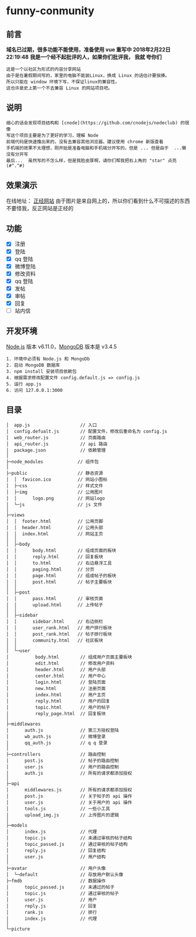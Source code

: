 # funny-conmunity

## 前言
**域名已过期，很多功能不能使用，准备使用 vue 重写中 2018年2月22日22:19:48**
**我是一个经不起批评的人，如果你们批评我， 我就
夸你们**

	这是一个以社区为形式的内容分享网站
	由于是在暑假期间写的，家里的电脑不能装Linux，换成 Linux 的话估计要挨揍。
	所以只能在 window 环境下写，不保证linux的兼容性。
	这也许是史上第一个不去兼容 Linux 的网站项目吧。

## 说明
	细心的话会发现项目结构和 [cnode](https://github.com/cnodejs/nodeclub) 的很像
	写这个项目主要是为了更好的学习，理解 Node
	前端代码是快速撸出来的，没有去兼容其他浏览器。建议使用 chrome 新版查看
	手机端的效果不太理想，刚开始是准备电脑和手机端分开写的，但是 ... 但是由于  ...懒 没有分开写
	最后...  虽然写的不怎么样，但是我脸皮厚啊，请你们帮我把右上角的 "star" 点亮 (#^.^#)

## 效果演示
在线地址：  [正经网站](http://118.89.140.116:8080/) 由于图片是来自网上的，所以你们看到什么不可描述的东西不要怪我，反正网站是正经的

## 功能
- [x] 注册
- [x] 登陆
- [x] qq 登陆
- [x] 微博登陆
- [x] 修改资料
- [x] qq 登陆
- [x] 发帖
- [x] 审帖
- [x] 回复
- [ ] 站内信

## 开发环境
 [Node.js](https://nodejs.org) 版本  v6.11.0，[MongoDB](https://www.mongodb.org) 版本是 v3.4.5
```
1. 环境中必须有 Node.js 和 MongoDb
2. 启动 MongoDB 数据库
3. npm install 安装项目依赖包
4. 根据需求修改配置文件 config.default.js => config.js
5. 运行 app.js
6. 访问 127.0.0.1:3000
```

## 目录
```
│  app.js                   // 入口
│  config.defualt.js        // 配置文件，修改后重命名为 config.js
│  web_router.js            // 页面路由
│  api_router.js            // api 路由
│  package.json             // 依赖管理
│
├─node_modules             // 组件包
│
├─public                   // 静态资源
│  │  favicon.ico          // 网站小图标
│  ├─css                   // 样式文件
│  ├─img                   // 公用图片
│  │      logo.png         // 网站logo
│  └─js                    // js 文件
│
├─views
│  │  footer.html          // 公用页脚
│  │  header.html          // 公用头部
│  │  index.html           // 网站主页
│  │
│  ├─body
│  │      body.html        // 组成页面的板块
│  │      reply.html       // 回复板块
│  │      to.html          // 右边悬浮工具
│  │      paging.html      // 分页
│  │      page.html        // 组成帖子的板块
│  │      post.html        // 帖子主要板块
│  │
│  ├─post
│  │      pass.html        // 审核页面
│  │      upload.html      // 上传帖子
│  │
│  ├─sidebar
│  │      sidebar.html     // 右边侧栏
│  │      user_rank.html   // 用户排行板块
│  │      post_rank.html   // 帖子排行板块
│  │      community.html   // 社区板块
│  │
│  └─user
│          body.html        // 组成用户页面主要板块
│          edit.html        // 修改用户资料
│          header.html      // 用户头部
│          center.html      // 用户中心
│          login.html       // 登陆页面
│          new.html         // 注册页面
│          index.html       // 用户主页
│          reply.html       // 用户的回复
│          topic.html       // 用户的帖子
│          reply_page.html  // 回复板块
│
├─middlewares
│      auth.js              // 第三方授权登陆
│      wb_auth.js           // 微博登录
│      qq_auth.js           // q q 登录
│
├─controllers               // 路由控制
│      post.js              // 帖子的路由控制
│      user.js              // 用户的路由控制
│      auth.js              // 所有的请求都添加授权
│
├─api
│      middlewares.js       // 所有的请求都添加授权
│      post.js              // 关于帖子的 api 操作
│      user.js              // 关于用户的 api 操作
│      tools.js             // 一些小工具
│      upload_img.js        // 上传图片的逻辑
│
├─models
│      index.js             // 代理
│      topic.js             // 未通过审核的帖子结构
│      topic_passed.js      // 通过审核的帖子结构
│      reply.js             // 回复结构
│      user.js              // 用户结构
│
├─avatar                    // 用户头像
│  └─default                // 存放用户默认头像
├─fmdb                      // 数据操作
│      topic_passed.js      // 未通过的帖子
│      topic.js             // 通过审核的帖子
│      user.js              // 用户
│      reply.js             // 回复
│      rank.js              // 排行
│      index.js             // 代理
│
└─picture
```
